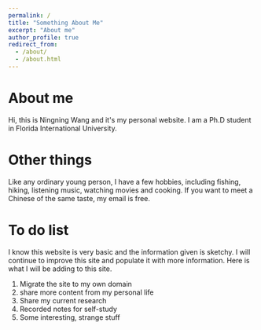 ```yaml
---
permalink: /
title: "Something About Me"
excerpt: "About me"
author_profile: true
redirect_from: 
  - /about/
  - /about.html
---
```

About me
=====

Hi, this is Ningning Wang and it's my personal website. I am a Ph.D student in Florida International University. 

Other things
======
Like any ordinary young person, I have a few hobbies, including fishing, hiking, listening music, watching movies and cooking. If you want to meet a Chinese of the same taste, my email is free.


To do list
======
I know this website is very basic and the information given is sketchy. I will continue to improve this site and populate it with more information. Here is what I will be adding to this site.
1. Migrate the site to my own domain
2. share more content from my personal life
3. Share my current research
4. Recorded notes for self-study
5. Some interesting, strange stuff
